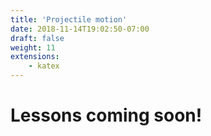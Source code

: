 ```yaml
---
title: 'Projectile motion'
date: 2018-11-14T19:02:50-07:00
draft: false
weight: 11
extensions:
    - katex
---
```


# Lessons coming soon!